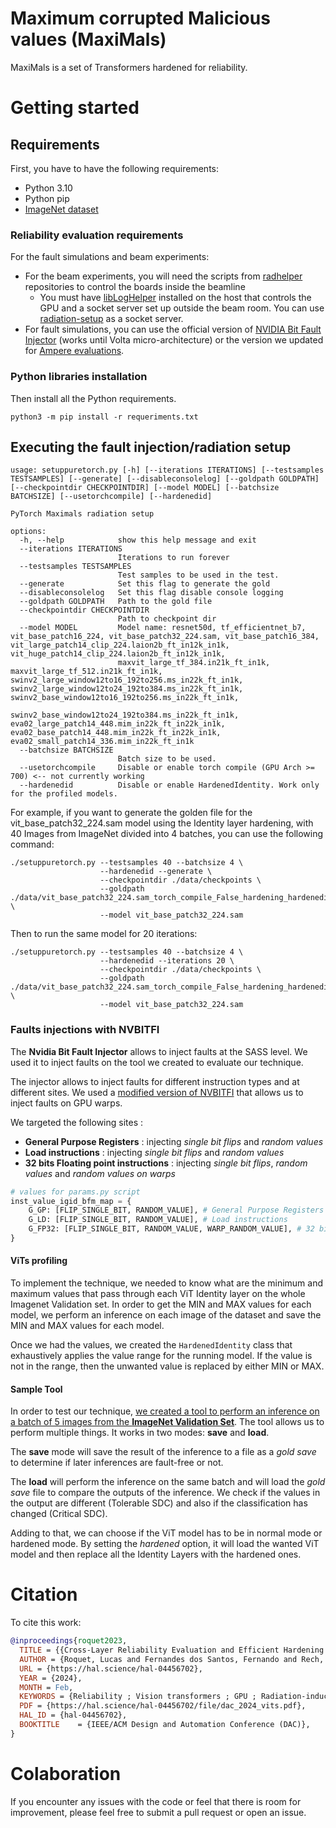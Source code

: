 # Maximum corrupted Malicious values (MaxiMals)

MaxiMals is a set of Transformers hardened for reliability.

# Getting started

## Requirements
First, you have to have the following requirements:

- Python 3.10
- Python pip
- [ImageNet dataset](https://www.image-net.org/index.php)

### Reliability evaluation requirements

For the fault simulations and beam experiments:

- For the beam experiments, you will need the scripts from [radhelper](https://github.com/radhelper) repositories 
to control the boards inside the beamline
  - You must have [libLogHelper](https://github.com/radhelper/libLogHelper) 
  installed on the host that controls the GPU and a socket server set up outside the beam room. 
  You can use [radiation-setup](https://github.com/radhelper/radiation-setup) as a socket server.
- For fault simulations, you can use the official version of 
[NVIDIA Bit Fault Injector](https://github.com/NVlabs/nvbitfi) (works until Volta micro-architecture) or 
the version
  we updated for [Ampere evaluations](https://github.com/fernandoFernandeSantos/nvbitfi/tree/new_gpus_support).


### Python libraries installation

Then install all the Python requirements.

```shell
python3 -m pip install -r requeriments.txt
```

## Executing the fault injection/radiation setup

```shell
usage: setuppuretorch.py [-h] [--iterations ITERATIONS] [--testsamples TESTSAMPLES] [--generate] [--disableconsolelog] [--goldpath GOLDPATH] [--checkpointdir CHECKPOINTDIR] [--model MODEL] [--batchsize BATCHSIZE] [--usetorchcompile] [--hardenedid]

PyTorch Maximals radiation setup

options:
  -h, --help            show this help message and exit
  --iterations ITERATIONS
                        Iterations to run forever
  --testsamples TESTSAMPLES
                        Test samples to be used in the test.
  --generate            Set this flag to generate the gold
  --disableconsolelog   Set this flag disable console logging
  --goldpath GOLDPATH   Path to the gold file
  --checkpointdir CHECKPOINTDIR
                        Path to checkpoint dir
  --model MODEL         Model name: resnet50d, tf_efficientnet_b7, vit_base_patch16_224, vit_base_patch32_224.sam, vit_base_patch16_384, vit_large_patch14_clip_224.laion2b_ft_in12k_in1k, vit_huge_patch14_clip_224.laion2b_ft_in12k_in1k,
                        maxvit_large_tf_384.in21k_ft_in1k, maxvit_large_tf_512.in21k_ft_in1k, swinv2_large_window12to16_192to256.ms_in22k_ft_in1k, swinv2_large_window12to24_192to384.ms_in22k_ft_in1k, swinv2_base_window12to16_192to256.ms_in22k_ft_in1k,
                        swinv2_base_window12to24_192to384.ms_in22k_ft_in1k, eva02_large_patch14_448.mim_in22k_ft_in22k_in1k, eva02_base_patch14_448.mim_in22k_ft_in22k_in1k, eva02_small_patch14_336.mim_in22k_ft_in1k
  --batchsize BATCHSIZE
                        Batch size to be used.
  --usetorchcompile     Disable or enable torch compile (GPU Arch >= 700) <-- not currently working
  --hardenedid          Disable or enable HardenedIdentity. Work only for the profiled models.
```

For example, if you want to generate the golden file for the vit_base_patch32_224.sam model using 
the Identity layer hardening, with 40 Images from ImageNet divided into 4 batches, you can use the following command:

```shell
./setuppuretorch.py --testsamples 40 --batchsize 4 \ 
                    --hardenedid --generate \
                    --checkpointdir ./data/checkpoints \ 
                    --goldpath ./data/vit_base_patch32_224.sam_torch_compile_False_hardening_hardenedid.pt \
                    --model vit_base_patch32_224.sam
```

Then to run the same model for 20 iterations:

```shell
./setuppuretorch.py --testsamples 40 --batchsize 4 \ 
                    --hardenedid --iterations 20 \
                    --checkpointdir ./data/checkpoints \ 
                    --goldpath ./data/vit_base_patch32_224.sam_torch_compile_False_hardening_hardenedid.pt \
                    --model vit_base_patch32_224.sam
```
 
### Faults injections with NVBITFI

The **Nvidia Bit Fault Injector** allows to inject faults at the SASS level. We used it to inject faults on the tool we created to evaluate our technique.

The injector allows to inject faults for different instruction types and at different sites. We used a [modified version of NVBITFI](https://github.com/fernandoFernandeSantos/nvbitfi/tree/master) that allows us to inject faults on GPU warps.

We targeted the following sites : 
- **General Purpose Registers** : injecting *single bit flips* and *random values*
- **Load instructions** : injecting *single bit flips* and *random values*
- **32 bits Floating point instructions** : injecting *single bit flips*, *random values* and *random values on warps*


```python
# values for params.py script
inst_value_igid_bfm_map = {
    G_GP: [FLIP_SINGLE_BIT, RANDOM_VALUE], # General Purpose Registers
    G_LD: [FLIP_SINGLE_BIT, RANDOM_VALUE], # Load instructions
    G_FP32: [FLIP_SINGLE_BIT, RANDOM_VALUE, WARP_RANDOM_VALUE], # 32 bits Floating point instructions
}
```

#### ViTs profiling

To implement the technique, we needed to know what are the minimum and maximum values that pass through each ViT Identity layer on the whole Imagenet Validation set. In order to get the MIN and MAX values for each model, we perform an inference on each image of the dataset and save the MIN and MAX values for each model.

Once we had the values, we created the `HardenedIdentity` class that exhaustively applies the value range for the running model. If the value is not in the range, then the unwanted value is replaced by either MIN or MAX.


#### Sample Tool

In order to test our technique, [we created a tool to perform an inference on a batch of 5 images from the **ImageNet Validation Set**](https://github.com/lucasrqt/sample_tool). The tool allows us to perform multiple things. It works in two modes: **save** and **load**. 

The **save** mode will save the result of the inference to a file as a *gold save* to determine if later inferences are fault-free or not. 

The **load** will perform the inference on the same batch and will load the *gold save* file to compare the outputs of the inference. We check if the values in the output are different (Tolerable SDC) and also if the classification has changed (Critical SDC).

Adding to that, we can choose if the ViT model has to be in normal mode or hardened mode. By setting the *hardened* option, it will load the wanted ViT model and then replace all the Identity Layers with the hardened ones.



# Citation

To cite this work:

```bibtex
@inproceedings{roquet2023,
  TITLE = {{Cross-Layer Reliability Evaluation and Efficient Hardening of Large Vision Transformers Models}},
  AUTHOR = {Roquet, Lucas and Fernandes dos Santos, Fernando and Rech, Paolo and Traiola, Marcello and Sentieys, Olivier and Kritikakou, Angeliki},
  URL = {https://hal.science/hal-04456702},
  YEAR = {2024},
  MONTH = Feb,
  KEYWORDS = {Reliability ; Vision transformers ; GPU ; Radiation-induced effects},
  PDF = {https://hal.science/hal-04456702/file/dac_2024_vits.pdf},
  HAL_ID = {hal-04456702},
  BOOKTITLE    = {IEEE/ACM Design and Automation Conference (DAC)},
}
```

# Colaboration

If you encounter any issues with the code or feel that there is room for improvement,
please feel free to submit a pull request or open an issue.
